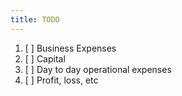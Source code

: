 ```yaml
---
title: TODO
---
```


1. [ ] Business Expenses
2. [ ] Capital
3. [ ] Day to day operational expenses
4. [ ] Profit, loss, etc

